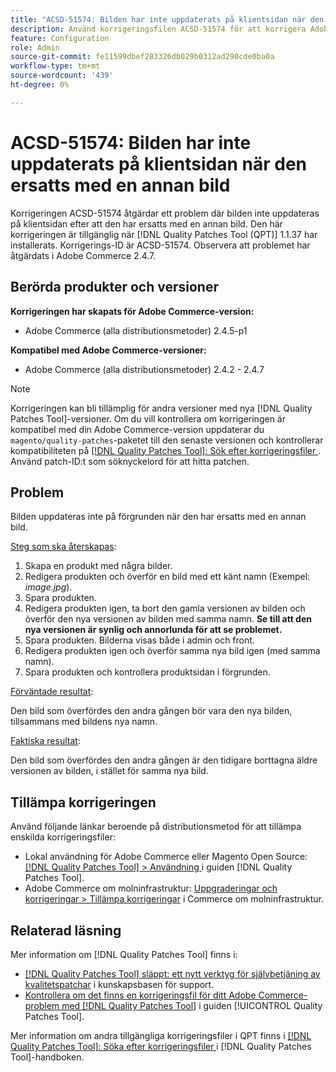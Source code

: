 ```yaml
---
title: "ACSD-51574: Bilden har inte uppdaterats på klientsidan när den ersätts med en annan bild"
description: Använd korrigeringsfilen ACSD-51574 för att korrigera Adobe Commerce-problemet där bilden inte uppdateras på klientsidan efter att den har ersatts med en annan bild.
feature: Configuration
role: Admin
source-git-commit: fe11599dbef283326db029b0312ad290cde0ba0a
workflow-type: tm+mt
source-wordcount: '439'
ht-degree: 0%

---
```


# ACSD-51574: Bilden har inte uppdaterats på klientsidan när den ersatts med en annan bild

Korrigeringen ACSD-51574 åtgärdar ett problem där bilden inte uppdateras på klientsidan efter att den har ersatts med en annan bild. Den här korrigeringen är tillgänglig när [!DNL Quality Patches Tool (QPT)] 1.1.37 har installerats. Korrigerings-ID är ACSD-51574. Observera att problemet har åtgärdats i Adobe Commerce 2.4.7.

## Berörda produkter och versioner

**Korrigeringen har skapats för Adobe Commerce-version:**

* Adobe Commerce (alla distributionsmetoder) 2.4.5-p1

**Kompatibel med Adobe Commerce-versioner:**

* Adobe Commerce (alla distributionsmetoder) 2.4.2 - 2.4.7

>[!NOTE]
>
>Korrigeringen kan bli tillämplig för andra versioner med nya [!DNL Quality Patches Tool]-versioner. Om du vill kontrollera om korrigeringen är kompatibel med din Adobe Commerce-version uppdaterar du `magento/quality-patches`-paketet till den senaste versionen och kontrollerar kompatibiliteten på [[!DNL Quality Patches Tool]: Sök efter korrigeringsfiler ](https://experienceleague.adobe.com/tools/commerce-quality-patches/index.html). Använd patch-ID:t som söknyckelord för att hitta patchen.

## Problem

Bilden uppdateras inte på förgrunden när den har ersatts med en annan bild.

<u>Steg som ska återskapas</u>:

1. Skapa en produkt med några bilder.
1. Redigera produkten och överför en bild med ett känt namn (Exempel: *image.jpg*).
1. Spara produkten.
1. Redigera produkten igen, ta bort den gamla versionen av bilden och överför den nya versionen av bilden med samma namn. **Se till att den nya versionen är synlig och annorlunda för att se problemet.**
1. Spara produkten. Bilderna visas både i admin och front.
1. Redigera produkten igen och överför samma nya bild igen (med samma namn).
1. Spara produkten och kontrollera produktsidan i förgrunden.

<u>Förväntade resultat</u>:

Den bild som överfördes den andra gången bör vara den nya bilden, tillsammans med bildens nya namn.

<u>Faktiska resultat</u>:

Den bild som överfördes den andra gången är den tidigare borttagna äldre versionen av bilden, i stället för samma nya bild.

## Tillämpa korrigeringen

Använd följande länkar beroende på distributionsmetod för att tillämpa enskilda korrigeringsfiler:

* Lokal användning för Adobe Commerce eller Magento Open Source: [[!DNL Quality Patches Tool] > Användning ](/help/tools/quality-patches-tool/usage.md) i guiden [!DNL Quality Patches Tool].
* Adobe Commerce om molninfrastruktur: [Uppgraderingar och korrigeringar > Tillämpa korrigeringar](https://experienceleague.adobe.com/docs/commerce-cloud-service/user-guide/develop/upgrade/apply-patches.html) i Commerce om molninfrastruktur.

## Relaterad läsning

Mer information om [!DNL Quality Patches Tool] finns i:

* [[!DNL Quality Patches Tool] släppt: ett nytt verktyg för självbetjäning av kvalitetspatchar](https://experienceleague.adobe.com/en/docs/commerce-knowledge-base/kb/announcements/commerce-announcements/magento-quality-patches-released-new-tool-to-self-serve-quality-patches) i kunskapsbasen för support.
* [Kontrollera om det finns en korrigeringsfil för ditt Adobe Commerce-problem med  [!DNL Quality Patches Tool]](/help/tools/quality-patches-tool/patches-available-in-qpt/check-patch-for-magento-issue-with-magento-quality-patches.md) i guiden [!UICONTROL Quality Patches Tool].


Mer information om andra tillgängliga korrigeringsfiler i QPT finns i [[!DNL Quality Patches Tool]: Söka efter korrigeringsfiler ](https://experienceleague.adobe.com/tools/commerce-quality-patches/index.html) i [!DNL Quality Patches Tool]-handboken.
